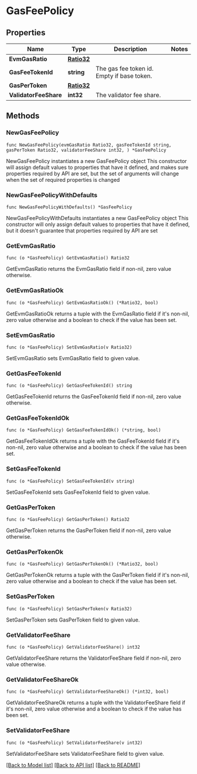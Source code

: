 # GasFeePolicy

## Properties

Name | Type | Description | Notes
------------ | ------------- | ------------- | -------------
**EvmGasRatio** | [**Ratio32**](Ratio32.md) |  | 
**GasFeeTokenId** | **string** | The gas fee token id. Empty if base token. | 
**GasPerToken** | [**Ratio32**](Ratio32.md) |  | 
**ValidatorFeeShare** | **int32** | The validator fee share. | 

## Methods

### NewGasFeePolicy

`func NewGasFeePolicy(evmGasRatio Ratio32, gasFeeTokenId string, gasPerToken Ratio32, validatorFeeShare int32, ) *GasFeePolicy`

NewGasFeePolicy instantiates a new GasFeePolicy object
This constructor will assign default values to properties that have it defined,
and makes sure properties required by API are set, but the set of arguments
will change when the set of required properties is changed

### NewGasFeePolicyWithDefaults

`func NewGasFeePolicyWithDefaults() *GasFeePolicy`

NewGasFeePolicyWithDefaults instantiates a new GasFeePolicy object
This constructor will only assign default values to properties that have it defined,
but it doesn't guarantee that properties required by API are set

### GetEvmGasRatio

`func (o *GasFeePolicy) GetEvmGasRatio() Ratio32`

GetEvmGasRatio returns the EvmGasRatio field if non-nil, zero value otherwise.

### GetEvmGasRatioOk

`func (o *GasFeePolicy) GetEvmGasRatioOk() (*Ratio32, bool)`

GetEvmGasRatioOk returns a tuple with the EvmGasRatio field if it's non-nil, zero value otherwise
and a boolean to check if the value has been set.

### SetEvmGasRatio

`func (o *GasFeePolicy) SetEvmGasRatio(v Ratio32)`

SetEvmGasRatio sets EvmGasRatio field to given value.


### GetGasFeeTokenId

`func (o *GasFeePolicy) GetGasFeeTokenId() string`

GetGasFeeTokenId returns the GasFeeTokenId field if non-nil, zero value otherwise.

### GetGasFeeTokenIdOk

`func (o *GasFeePolicy) GetGasFeeTokenIdOk() (*string, bool)`

GetGasFeeTokenIdOk returns a tuple with the GasFeeTokenId field if it's non-nil, zero value otherwise
and a boolean to check if the value has been set.

### SetGasFeeTokenId

`func (o *GasFeePolicy) SetGasFeeTokenId(v string)`

SetGasFeeTokenId sets GasFeeTokenId field to given value.


### GetGasPerToken

`func (o *GasFeePolicy) GetGasPerToken() Ratio32`

GetGasPerToken returns the GasPerToken field if non-nil, zero value otherwise.

### GetGasPerTokenOk

`func (o *GasFeePolicy) GetGasPerTokenOk() (*Ratio32, bool)`

GetGasPerTokenOk returns a tuple with the GasPerToken field if it's non-nil, zero value otherwise
and a boolean to check if the value has been set.

### SetGasPerToken

`func (o *GasFeePolicy) SetGasPerToken(v Ratio32)`

SetGasPerToken sets GasPerToken field to given value.


### GetValidatorFeeShare

`func (o *GasFeePolicy) GetValidatorFeeShare() int32`

GetValidatorFeeShare returns the ValidatorFeeShare field if non-nil, zero value otherwise.

### GetValidatorFeeShareOk

`func (o *GasFeePolicy) GetValidatorFeeShareOk() (*int32, bool)`

GetValidatorFeeShareOk returns a tuple with the ValidatorFeeShare field if it's non-nil, zero value otherwise
and a boolean to check if the value has been set.

### SetValidatorFeeShare

`func (o *GasFeePolicy) SetValidatorFeeShare(v int32)`

SetValidatorFeeShare sets ValidatorFeeShare field to given value.



[[Back to Model list]](../README.md#documentation-for-models) [[Back to API list]](../README.md#documentation-for-api-endpoints) [[Back to README]](../README.md)


